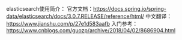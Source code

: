 elasticsearch使用简介：
官方文档：https://docs.spring.io/spring-data/elasticsearch/docs/3.0.7.RELEASE/reference/html/
中文翻译：https://www.jianshu.com/p/27e1d583aafb
入门参考：https://www.cnblogs.com/guozp/archive/2018/04/02/8686904.html